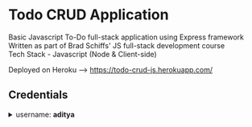# Todo CRUD Application
Basic Javascript To-Do full-stack application using Express framework  
Written as part of Brad Schiffs' JS full-stack development course  
Tech Stack - Javascript (Node & Client-side)  
  
Deployed on Heroku --> https://todo-crud-js.herokuapp.com/

## Credentials  
<details>
<summary align='left'>username: <b>aditya</b></summary>  

&nbsp;&nbsp;&nbsp;&nbsp;password: *night*
    
</details>

